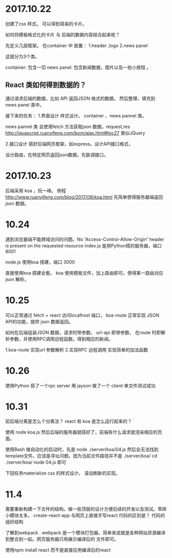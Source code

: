 # 2017.10.22

创建了css 样式。
可以得到简易的卡片。


如何将模板格式化的卡片 与 后端的数据内容结合起来呢？


先定义几层框架。
在container 中
放置：
1.header ,logo
2.news panel

这就分为3个类。

container: 包含一切
news panel:
包含新闻数据，图片以及一些小按钮 。



## React 类如何得到数据的？
通过请求后端的数据，比如
API
返回JSON 格式的数据。
然后整理，填充到 news panel 类中。


接下来的任务：
1.界面设计
样式设计。
container 、news pannel 类。

news pannel 类
会使用fetch 方法获取json 数据。request,res  http://javascript.ruanyifeng.com/bom/ajax.html#toc27
类似JQuery


2.接口设计
搭好后端网页框架，如express。设计API接口格式，

设计路由，在特定网页返回json数据。先联调接口。


# 2017.10.23

后端采用 koa ，阮一峰。
例程 http://www.ruanyifeng.com/blog/2017/08/koa.html
先简单使得服务器端返回json 数据。


# 10.24
遇到浏览器端不能跨域访问的问题。No 'Access-Control-Allow-Origin' header is present on the requested resource
index.js 是用Python搭的服务器，端口8001

node.js 使用koa 搭建，端口 3000


直接使用koa 搭建全套。
koa 使用模板文件，加上路由即可。使得某一路由对应json 解析。


# 10.25
可以正常通过 fetch + react 访问localhost 端口，
koa-route 正常实现 JSON API的功能，提供 json 数据返回。



如何在后端组装JSON 数据，请求时带参数。
url-api 即带参数，
在route 时即解析参数，并使用RPC调用远程函数。得到相应的新闻。

1.koa-route 实现url 参数解析
2.实现RPC 远程调用 实现简单的加法函数


# 10.26
使用Python 搭了一个rpc server
用 jayson 做了一个 client
单文件测试成功

# 10.31
前后端分离是怎么个分离法？
react 和 koa 是怎么运行起来的？

使用 node koa.js 然后后端的服务器就搭好了，前端有什么请求就渲染相应的页面。

使用Bash 做自动化的启动时，先是
node ./server/koa/04.js
然后会无法找到 template文件。应该是寻址问题。因为当前文件路径并不是 ./server/koa/
cd ./server/koa/
node 04.js 即可

下回任务materialize css 的样式设计。
滚动刷新的实现。

# 11.4
需要重新构建一下文件的结构。做一些顶层的设计方便后续的开发以及测试。零碎小模块太多。
create-react-app 与网页上直接手写react 代码的区别是？
代码的组织结构

了解到webpack .
webpack 是一个模块打包器。简单来说就是各种网站资源编译到整合到一起。网页服务器只用展示编译后的
文件即可。

使用npm install react 而不是直接应用编译后的react
